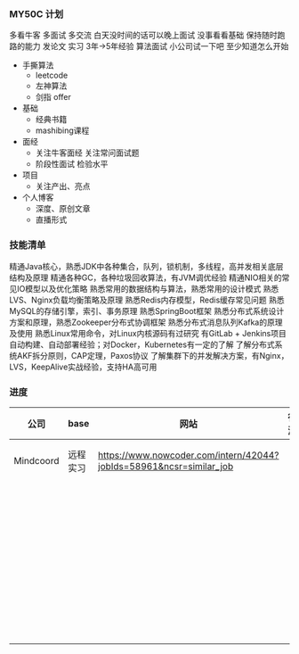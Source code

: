 ### MY50C 计划

多看牛客 多面试 多交流 白天没时间的话可以晚上面试 没事看看基础 保持随时跑路的能力 发论文 实习 3年->5年经验 算法面试 小公司试一下吧 至少知道怎么开始

- 手撕算法
  - leetcode
  - 左神算法
  - 剑指 offer
- 基础
  - 经典书籍
  - mashibing课程
- 面经
  - 关注牛客面经 关注常问面试题
  - 阶段性面试 检验水平
- 项目
  - 关注产出、亮点
- 个人博客
  - 深度、原创文章
  - 直播形式

### 技能清单

精通Java核心，熟悉JDK中各种集合，队列，锁机制，多线程，高并发相关底层结构及原理
精通各种GC，各种垃圾回收算法，有JVM调优经验
精通NIO相关的常见IO模型以及优化策略
熟悉常用的数据结构与算法，熟悉常用的设计模式
熟悉LVS、Nginx负载均衡策略及原理
熟悉Redis内存模型，Redis缓存常见问题 
熟悉MySQL的存储引擎，索引、事务原理
熟悉SpringBoot框架
熟悉分布式系统设计方案和原理，熟悉Zookeeper分布式协调框架
熟悉分布式消息队列Kafka的原理及使用
熟悉Linux常用命令，对Linux内核源码有过研究
有GitLab + Jenkins项目自动构建、自动部署经验；对Docker，Kubernetes有一定的了解
了解分布式系统AKF拆分原则，CAP定理，Paxos协议
了解集群下的并发解决方案，有Nginx，LVS，KeepAlive实战经验，支持HA高可用

### 进度

| 公司      | base     | 网站                                                         | 行测 | 笔试 | 一面 | 二面 | 方向 | 备注   |
| --------- | -------- | ------------------------------------------------------------ | ---- | ---- | ---- | ---- | ---- | ------ |
| Mindcoord | 远程实习 | https://www.nowcoder.com/intern/42044?jobIds=58961&ncsr=similar_job |      |      |      |      | 算法 | 待投递 |
|           |          |                                                              |      |      |      |      |      |        |
|           |          |                                                              |      |      |      |      |      |        |
|           |          |                                                              |      |      |      |      |      |        |
|           |          |                                                              |      |      |      |      |      |        |
|           |          |                                                              |      |      |      |      |      |        |
|           |          |                                                              |      |      |      |      |      |        |
|           |          |                                                              |      |      |      |      |      |        |
|           |          |                                                              |      |      |      |      |      |        |
|           |          |                                                              |      |      |      |      |      |        |
|           |          |                                                              |      |      |      |      |      |        |
|           |          |                                                              |      |      |      |      |      |        |
|           |          |                                                              |      |      |      |      |      |        |
|           |          |                                                              |      |      |      |      |      |        |
|           |          |                                                              |      |      |      |      |      |        |
|           |          |                                                              |      |      |      |      |      |        |
|           |          |                                                              |      |      |      |      |      |        |
|           |          |                                                              |      |      |      |      |      |        |
|           |          |                                                              |      |      |      |      |      |        |
|           |          |                                                              |      |      |      |      |      |        |
|           |          |                                                              |      |      |      |      |      |        |
|           |          |                                                              |      |      |      |      |      |        |
|           |          |                                                              |      |      |      |      |      |        |
|           |          |                                                              |      |      |      |      |      |        |
|           |          |                                                              |      |      |      |      |      |        |
|           |          |                                                              |      |      |      |      |      |        |
|           |          |                                                              |      |      |      |      |      |        |
|           |          |                                                              |      |      |      |      |      |        |
|           |          |                                                              |      |      |      |      |      |        |
|           |          |                                                              |      |      |      |      |      |        |
|           |          |                                                              |      |      |      |      |      |        |
|           |          |                                                              |      |      |      |      |      |        |
|           |          |                                                              |      |      |      |      |      |        |
|           |          |                                                              |      |      |      |      |      |        |
|           |          |                                                              |      |      |      |      |      |        |
|           |          |                                                              |      |      |      |      |      |        |
|           |          |                                                              |      |      |      |      |      |        |
|           |          |                                                              |      |      |      |      |      |        |
|           |          |                                                              |      |      |      |      |      |        |
|           |          |                                                              |      |      |      |      |      |        |
|           |          |                                                              |      |      |      |      |      |        |
|           |          |                                                              |      |      |      |      |      |        |
|           |          |                                                              |      |      |      |      |      |        |
|           |          |                                                              |      |      |      |      |      |        |
|           |          |                                                              |      |      |      |      |      |        |
|           |          |                                                              |      |      |      |      |      |        |
|           |          |                                                              |      |      |      |      |      |        |
|           |          |                                                              |      |      |      |      |      |        |
|           |          |                                                              |      |      |      |      |      |        |